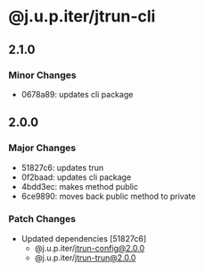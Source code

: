 # @j.u.p.iter/jtrun-cli

## 2.1.0

### Minor Changes

- 0678a89: updates cli package

## 2.0.0

### Major Changes

- 51827c6: updates trun
- 0f2baad: updates cli package
- 4bdd3ec: makes method public
- 6ce9890: moves back public method to private

### Patch Changes

- Updated dependencies [51827c6]
  - @j.u.p.iter/jtrun-config@2.0.0
  - @j.u.p.iter/jtrun-trun@2.0.0
